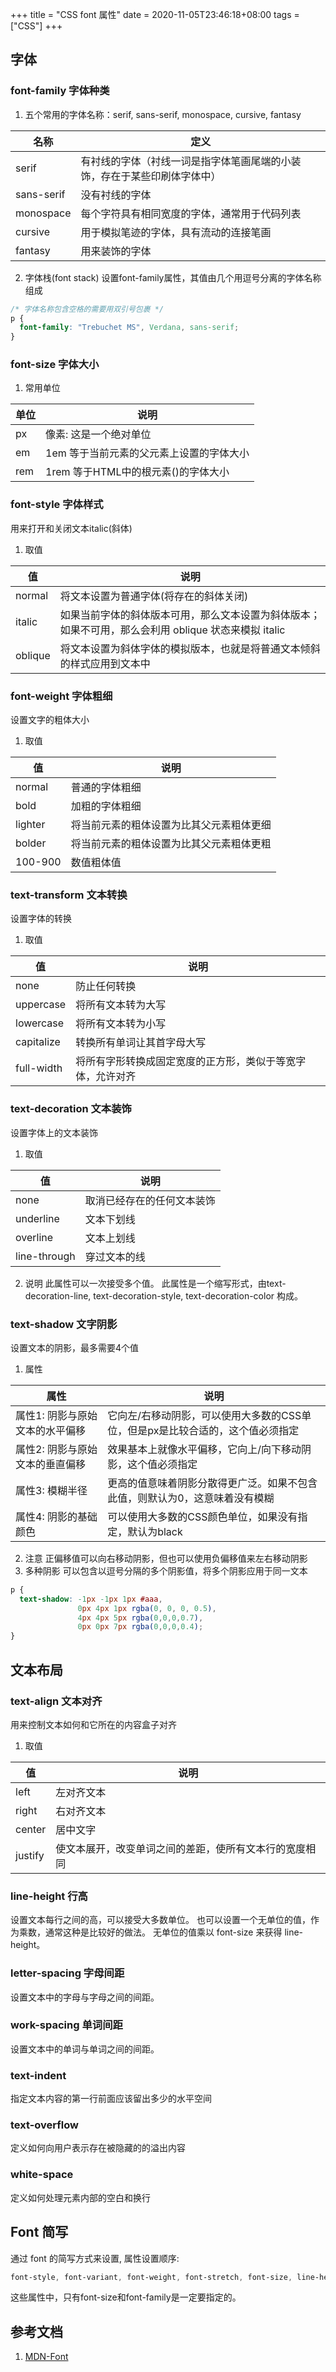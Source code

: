 +++
title = "CSS font 属性"
date = 2020-11-05T23:46:18+08:00
tags = ["CSS"]
+++



## 字体

### font-family 字体种类
1. 五个常用的字体名称：serif, sans-serif, monospace, cursive, fantasy

| 名称       | 定义                                                                     |
|------------|--------------------------------------------------------------------------|
| serif      | 有衬线的字体（衬线一词是指字体笔画尾端的小装饰，存在于某些印刷体字体中） |
| sans-serif | 没有衬线的字体                                                           |
| monospace  | 每个字符具有相同宽度的字体，通常用于代码列表                             |
| cursive    | 用于模拟笔迹的字体，具有流动的连接笔画                                   |
| fantasy    | 用来装饰的字体                                                           |

2. 字体栈(font stack)
设置font-family属性，其值由几个用逗号分离的字体名称组成

``` css
/* 字体名称包含空格的需要用双引号包裹 */
p {
  font-family: "Trebuchet MS", Verdana, sans-serif;
}
```

### font-size 字体大小
1. 常用单位

| 单位 | 说明                                      |
|------|-------------------------------------------|
| px   | 像素: 这是一个绝对单位                    |
| em   | 1em 等于当前元素的父元素上设置的字体大小  |
| rem  | 1rem 等于HTML中的根元素(<html>)的字体大小 |

### font-style 字体样式
用来打开和关闭文本italic(斜体)
1. 取值

| 值      | 说明                                                                                                 |
|---------|------------------------------------------------------------------------------------------------------|
| normal  | 将文本设置为普通字体(将存在的斜体关闭)                                                               |
| italic  | 如果当前字体的斜体版本可用，那么文本设置为斜体版本；如果不可用，那么会利用 oblique 状态来模拟 italic |
| oblique | 将文本设置为斜体字体的模拟版本，也就是将普通文本倾斜的样式应用到文本中                               |

### font-weight 字体粗细
设置文字的粗体大小
1. 取值

| 值      | 说明                                     |
|---------|------------------------------------------|
| normal  | 普通的字体粗细                           |
| bold    | 加粗的字体粗细                           |
| lighter | 将当前元素的粗体设置为比其父元素粗体更细 |
| bolder  | 将当前元素的粗体设置为比其父元素粗体更粗 |
| 100-900 | 数值粗体值                               |

### text-transform 文本转换
设置字体的转换
1. 取值

| 值         | 说明                                                       |
|------------|------------------------------------------------------------|
| none       | 防止任何转换                                               |
| uppercase  | 将所有文本转为大写                                         |
| lowercase  | 将所有文本转为小写                                         |
| capitalize | 转换所有单词让其首字母大写                                 |
| full-width | 将所有字形转换成固定宽度的正方形，类似于等宽字体，允许对齐 |

### text-decoration 文本装饰
设置字体上的文本装饰
1. 取值

| 值           | 说明                       |
|--------------|----------------------------|
| none         | 取消已经存在的任何文本装饰 |
| underline    | 文本下划线                 |
| overline     | 文本上划线                 |
| line-through | 穿过文本的线               |
2. 说明
此属性可以一次接受多个值。
此属性是一个缩写形式，由text-decoration-line, text-decoration-style, text-decoration-color 构成。

### text-shadow 文字阴影
设置文本的阴影，最多需要4个值
1. 属性

| 属性                            | 说明                                                                           |
|---------------------------------|--------------------------------------------------------------------------------|
| 属性1: 阴影与原始文本的水平偏移 | 它向左/右移动阴影，可以使用大多数的CSS单位，但是px是比较合适的，这个值必须指定 |
| 属性2: 阴影与原始文本的垂直偏移 | 效果基本上就像水平偏移，它向上/向下移动阴影，这个值必须指定                    |
| 属性3: 模糊半径                 | 更高的值意味着阴影分散得更广泛。如果不包含此值，则默认为0，这意味着没有模糊    |
| 属性4: 阴影的基础颜色           | 可以使用大多数的CSS颜色单位，如果没有指定，默认为black                         |
2. 注意
正偏移值可以向右移动阴影，但也可以使用负偏移值来左右移动阴影
3. 多种阴影
可以包含以逗号分隔的多个阴影值，将多个阴影应用于同一文本

```css
p {
  text-shadow: -1px -1px 1px #aaa,
               0px 4px 1px rgba(0, 0, 0, 0.5),
               4px 4px 5px rgba(0,0,0,0.7),
               0px 0px 7px rgba(0,0,0,0.4);
}
```

## 文本布局

### text-align 文本对齐
用来控制文本如何和它所在的内容盒子对齐
1. 取值

| 值      | 说明                                                   |
|---------|--------------------------------------------------------|
| left    | 左对齐文本                                             |
| right   | 右对齐文本                                             |
| center  | 居中文字                                               |
| justify | 使文本展开，改变单词之间的差距，使所有文本行的宽度相同 |

### line-height 行高
设置文本每行之间的高，可以接受大多数单位。
也可以设置一个无单位的值，作为乘数，通常这种是比较好的做法。
无单位的值乘以 font-size 来获得 line-height。

### letter-spacing 字母间距
设置文本中的字母与字母之间的间距。

### work-spacing 单词间距
设置文本中的单词与单词之间的间距。

### text-indent 
指定文本内容的第一行前面应该留出多少的水平空间

### text-overflow
定义如何向用户表示存在被隐藏的的溢出内容

### white-space
定义如何处理元素内部的空白和换行


## Font 简写
通过 font 的简写方式来设置, 属性设置顺序: 
```css
font-style, font-variant, font-weight, font-stretch, font-size, line-height, and font-family.
```

这些属性中，只有font-size和font-family是一定要指定的。




## 参考文档
1. [MDN-Font](https://developer.mozilla.org/zh-CN/docs/Learn/CSS/%E4%B8%BA%E6%96%87%E6%9C%AC%E6%B7%BB%E5%8A%A0%E6%A0%B7%E5%BC%8F/Fundamentals)

